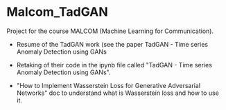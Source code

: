 # Malcom_TadGAN

Project for the course MALCOM (Machine Learning for Communication).

- Resume of the TadGAN work (see the paper TadGAN - Time series Anomaly Detection using GANs

- Retaking of their code in the ipynb file called "TadGAN - Time series Anomaly Detection using GANs".

- "How to Implement Wasserstein Loss for Generative Adversarial Networks" doc to understand what is Wasserstein loss and how to use it. 
